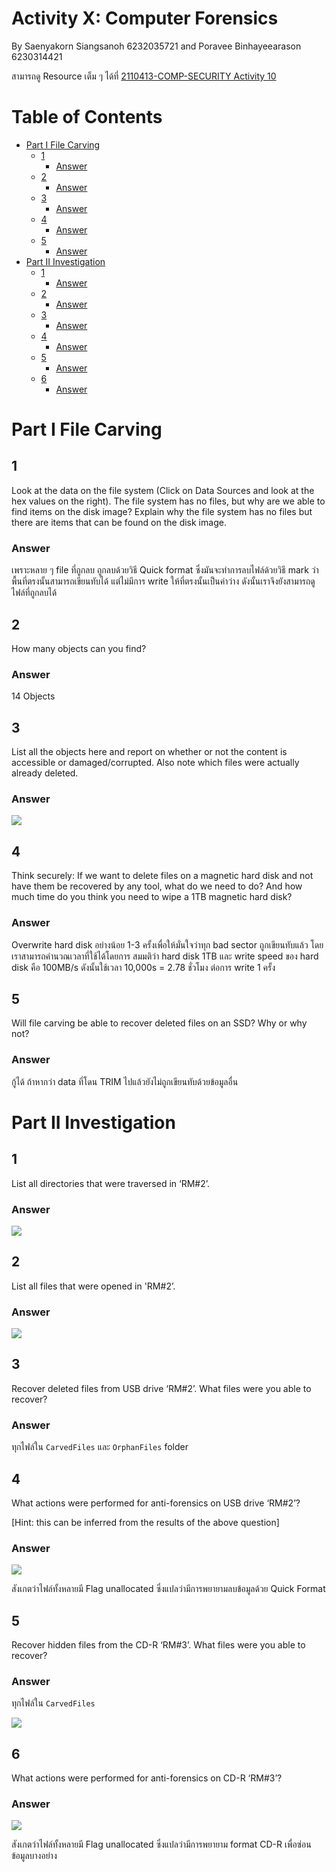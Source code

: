 # Activity X: Computer Forensics <!-- omit in toc -->

By Saenyakorn Siangsanoh 6232035721 and Poravee Binhayeearason 6230314421

สามารถดู Resource เต็ม ๆ ได้ที่ [2110413-COMP-SECURITY Activity 10](https://github.com/saenyakorn/2110413-COMP-SECURITY/tree/main/activity10)

# Table of Contents <!-- omit in toc -->

- [Part I File Carving](#part-i-file-carving)
  - [1](#1)
    - [Answer](#answer)
  - [2](#2)
    - [Answer](#answer-1)
  - [3](#3)
    - [Answer](#answer-2)
  - [4](#4)
    - [Answer](#answer-3)
  - [5](#5)
    - [Answer](#answer-4)
- [Part II Investigation](#part-ii-investigation)
  - [1](#1-1)
    - [Answer](#answer-5)
  - [2](#2-1)
    - [Answer](#answer-6)
  - [3](#3-1)
    - [Answer](#answer-7)
  - [4](#4-1)
    - [Answer](#answer-8)
  - [5](#5-1)
    - [Answer](#answer-9)
  - [6](#6)
    - [Answer](#answer-10)

# Part I File Carving

## 1

Look at the data on the file system (Click on Data Sources and look at the hex values on the right). The file system has no files, but why are we able to find items on the disk image? Explain why the file system has no files but there are items that can be found on the disk image.

### Answer

เพราะหลาย ๆ file ที่ถูกลบ ถูกลบด้วยวิธี Quick format ซึ่งมันจะทำการลบไฟล์ด้วยวิธี mark ว่าพื้นที่ตรงนั้นสามารถเขียนทับได้ แต่ไม่มีการ write ให้ที่ตรงนั้นเป็นค่าว่าง ดังนั้นเราจึงยังสามารถดูไฟล์ที่ถูกลบได้

## 2

How many objects can you find?

### Answer

14 Objects

## 3

List all the objects here and report on whether or not the content is accessible or damaged/corrupted. Also note which files were actually already deleted.

### Answer

![](./assets/p1_3.png)

## 4

Think securely: If we want to delete files on a magnetic hard disk and not have them be recovered by any tool, what do we need to do? And how much time do you think you need to wipe a 1TB magnetic hard disk?

### Answer

Overwrite hard disk อย่างน้อย 1-3 ครั้งเพื่อให้มั่นใจว่าทุก bad sector ถูกเขียนทับแล้ว โดยเราสามารถคำนวณเวลาที่ใช้ได้โดยการ สมมติว่า hard disk 1TB และ write speed ของ hard disk คือ 100MB/s ดังนั้นใช้เวลา 10,000s = 2.78 ชั่วโมง ต่อการ write 1 ครั้ง

## 5

Will file carving be able to recover deleted files on an SSD? Why or why not?

### Answer

กู้ได้ ถ้าหากว่า data ที่โดน TRIM ไปแล้วยังไม่ถูกเขียนทับด้วยข้อมูลอื่น

# Part II Investigation

## 1

List all directories that were traversed in ‘RM#2’.

### Answer

![](./assets/p2_1.png)

## 2

List all files that were opened in 'RM#2’.

### Answer

![](./assets/p2_2.png)

## 3

Recover deleted files from USB drive ‘RM#2’. What files were you able to recover?

### Answer

ทุกไฟล์ใน `CarvedFiles` และ `OrphanFiles` folder

## 4

What actions were performed for anti-forensics on USB drive ‘RM#2’?

[Hint: this can be inferred from the results of the above question]

### Answer

![](./assets/p2_4.png)

สังเกตว่าไฟล์ทั้งหลายมี Flag unallocated ซึ่งแปลว่ามีการพยายามลบข้อมูลด้วย Quick Format

## 5

Recover hidden files from the CD-R ‘RM#3’. What files were you able to recover?

### Answer

ทุกไฟล์ใน `CarvedFiles`

![](./assets/p2_5.png)

## 6

What actions were performed for anti-forensics on CD-R ‘RM#3’?

### Answer

![](./assets/p2_6.png)

สังเกตว่าไฟล์ทั้งหลายมี Flag unallocated ซึ่งแปลว่ามีการพยายาม format CD-R เพื่อซ่อนข้อมูลบางอย่าง
